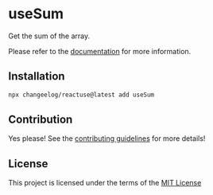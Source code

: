 # useSum

Get the sum of the array.

Please refer to the [documentation](#) for more information.

## Installation

```bash
npx changeelog/reactuse@latest add useSum
```

## Contribution

Yes please! See the [contributing guidelines](/CONTRIBUTING.md) for more details!

## License

This project is licensed under the terms of the [MIT License](/LICENSE)
